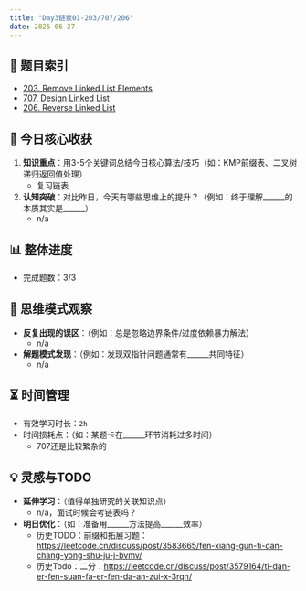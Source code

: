 ```yaml
---
title: "Day3链表01-203/707/206"
date: 2025-06-27
---
```

## 📌 题目索引
- [203. Remove Linked List Elements](https://yggo.notion.site/LC203-Remove-Linked-List-Elements-21f47d780ccd8097b693fffd3789720d?source=copy_link)
- [707. Design Linked List](https://yggo.notion.site/LC707-Design-Linked-List-21f47d780ccd80a0b643c05a91be0d1f?source=copy_link)
- [206. Reverse Linked List](https://yggo.notion.site/LC206-Reverse-Linked-List-21f47d780ccd806d9917f5c170d40a8e?source=copy_link)
## 🌟 今日核心收获
1. **知识重点**：用3-5个关键词总结今日核心算法/技巧（如：KMP前缀表、二叉树递归返回值处理）
   - 复习链表
2. **认知突破**：对比昨日，今天有哪些思维上的提升？（例如：终于理解______的本质其实是______）
   - n/a

## 📊 整体进度
- 完成题数：3/3

## 🧠 思维模式观察
- **反复出现的误区**：（例如：总是忽略边界条件/过度依赖暴力解法）
  - n/a
- **解题模式发现**：（例如：发现双指针问题通常有______共同特征）
  - n/a

## ⏳ 时间管理
- 有效学习时长：`2h`
- 时间损耗点：（如：某题卡在______环节消耗过多时间）
  - 707还是比较繁杂的

## 💡 灵感与TODO
- **延伸学习**：（值得单独研究的关联知识点）
  - n/a，面试时候会考链表吗？
- **明日优化**：（如：准备用______方法提高______效率）
  - 历史TODO：前缀和拓展习题：https://leetcode.cn/discuss/post/3583665/fen-xiang-gun-ti-dan-chang-yong-shu-ju-j-bvmv/
  - 历史Todo：二分：https://leetcode.cn/discuss/post/3579164/ti-dan-er-fen-suan-fa-er-fen-da-an-zui-x-3rqn/

